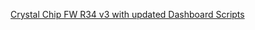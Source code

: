 [Crystal Chip FW R34 v3 with updated Dashboard Scripts](https://github.com/saildot4k/Crystal-Chip-R34-v3/releases)